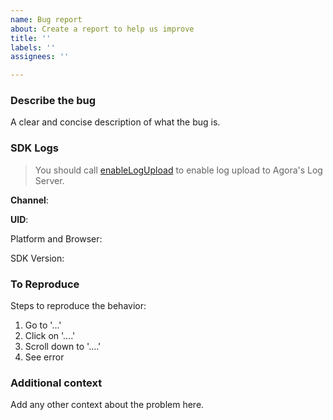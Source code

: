 ```yaml
---
name: Bug report
about: Create a report to help us improve
title: ''
labels: ''
assignees: ''

---
```


### Describe the bug
A clear and concise description of what the bug is.

### SDK Logs
> You should call [enableLogUpload](https://agoraio-community.github.io/AgoraWebSDK-NG/api/en/interfaces/iagorartc.html#enablelogupload) to enable log upload to Agora's Log Server.

**Channel**:    

**UID**:    

Platform and Browser:    

SDK Version:    

### To Reproduce
Steps to reproduce the behavior:
1. Go to '...'
2. Click on '....'
3. Scroll down to '....'
4. See error

### Additional context
Add any other context about the problem here.
